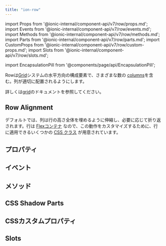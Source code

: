 ```yaml
---
title: "ion-row"
---
```

import Props from '@ionic-internal/component-api/v7/row/props.md';
import Events from '@ionic-internal/component-api/v7/row/events.md';
import Methods from '@ionic-internal/component-api/v7/row/methods.md';
import Parts from '@ionic-internal/component-api/v7/row/parts.md';
import CustomProps from '@ionic-internal/component-api/v7/row/custom-props.md';
import Slots from '@ionic-internal/component-api/v7/row/slots.md';

<head>
  <title>ion-row: Horizontal Row Components of the Grid System</title>
  <meta name="description" content="Rowsはグリッドシステムの水平方向のコンポーネントで、さまざまな数のカラムを含んでいます。行の配置や使用方法については、ion-row API Docs を参照してください。" />
</head>

import EncapsulationPill from '@components/page/api/EncapsulationPill';

<EncapsulationPill type="shadow" />

Rowは[Grid](./grid)システムの水平方向の構成要素で、さまざまな数の
[columns](./col)を含む。列が適切に配置されるようにします。

詳しくは[grid](./grid)のドキュメントを参照してください。


## Row Alignment

デフォルトでは、列は行の高さ全体を埋めるように伸縮し、必要に応じて折り返されます。行は [Flexコンテナ](https://developer.mozilla.org/en-US/docs/Glossary/Flex_Container) なので、この動作をカスタマイズするために、行に適用できるいくつかの [CSS クラス](/docs/layout/css-utilities#flex-container-properties) が用意されています。




## プロパティ
<Props />

## イベント
<Events />

## メソッド
<Methods />

## CSS Shadow Parts
<Parts />

## CSSカスタムプロパティ
<CustomProps />

## Slots
<Slots />
